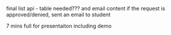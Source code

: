 
final list api - table needed??? and email content
if the request is approved/denied, sent an email to student

7 mins full for presentaiton including demo